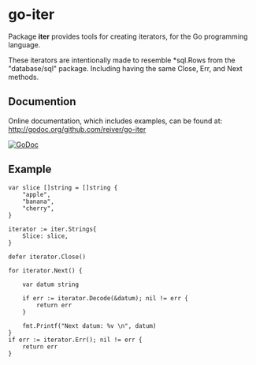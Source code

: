 # go-iter

Package **iter** provides tools for creating iterators, for the Go programming language.

These iterators are intentionally made to resemble *sql.Rows from the "database/sql" package.
Including having the same Close, Err, and Next methods.


## Documention

Online documentation, which includes examples, can be found at: http://godoc.org/github.com/reiver/go-iter

[![GoDoc](https://godoc.org/github.com/reiver/go-iter?status.svg)](https://godoc.org/github.com/reiver/go-iter)


## Example

```
var slice []string = []string {
	"apple",
	"banana",
	"cherry",
}

iterator := iter.Strings{
	Slice: slice,
}

defer iterator.Close()

for iterator.Next() {

	var datum string

	if err := iterator.Decode(&datum); nil != err {
		return err
	}

	fmt.Printf("Next datum: %v \n", datum)
}
if err := iterator.Err(); nil != err {
	return err
}
```
